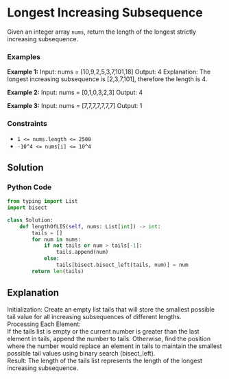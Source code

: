 # Longest Increasing Subsequence

Given an integer array `nums`, return the length of the longest strictly increasing subsequence.

### Examples

**Example 1:**
Input: nums = [10,9,2,5,3,7,101,18]
Output: 4
Explanation: The longest increasing subsequence is [2,3,7,101], therefore the length is 4.

**Example 2:**
Input: nums = [0,1,0,3,2,3]
Output: 4

**Example 3:**
Input: nums = [7,7,7,7,7,7,7]
Output: 1


### Constraints

- `1 <= nums.length <= 2500`
- `-10^4 <= nums[i] <= 10^4`

## Solution

### Python Code

```python
from typing import List
import bisect

class Solution:
    def lengthOfLIS(self, nums: List[int]) -> int:
        tails = []
        for num in nums:
            if not tails or num > tails[-1]:
                tails.append(num)
            else:
                tails[bisect.bisect_left(tails, num)] = num
        return len(tails)
```

<h2>Explanation</h2>
Initialization: Create an empty list tails that will store the smallest possible tail value for all increasing subsequences of different lengths.<br>
Processing Each Element:<br>
If the tails list is empty or the current number is greater than the last element in tails, append the number to tails.
Otherwise, find the position where the number would replace an element in tails to maintain the smallest possible tail values using binary search (bisect_left).<br>
Result: The length of the tails list represents the length of the longest increasing subsequence.<br>